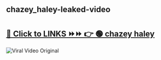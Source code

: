 
 ## chazey_haley-leaked-video 

# <h2><a href="https://clipsfans.com/chazey_haley&ref=git">🔗 Click to LINKS ⏩⏩ 👉 🟢 chazey haley </a></h2>

<a href="https://clipsfans.com/chazey_haley&ref=git" rel="nofollow" data-target="animated-image.originalLink"><img src="https://i.ibb.co.com/xMMVF88/686577567.gif" alt="Viral Video Original" style="max-width: 100%; display: inline-block;" data-target="animated-image.originalImage"></a>
